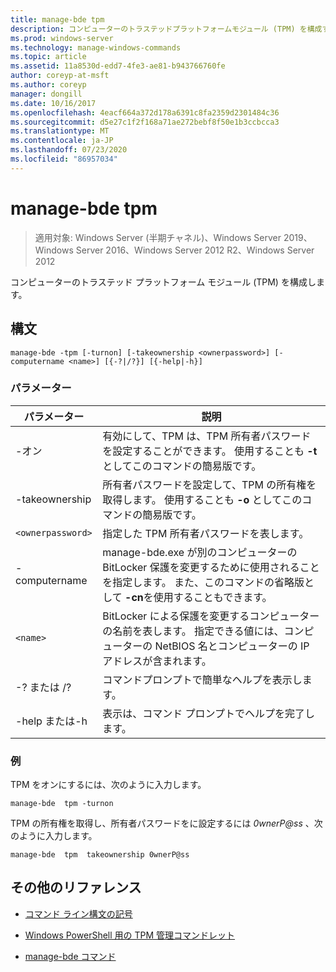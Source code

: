 ```yaml
---
title: manage-bde tpm
description: コンピューターのトラステッドプラットフォームモジュール (TPM) を構成する manage-bde tpm コマンドのリファレンス記事です。
ms.prod: windows-server
ms.technology: manage-windows-commands
ms.topic: article
ms.assetid: 11a8530d-edd7-4fe3-ae81-b943766760fe
author: coreyp-at-msft
ms.author: coreyp
manager: dongill
ms.date: 10/16/2017
ms.openlocfilehash: 4eacf664a372d178a6391c8fa2359d2301484c36
ms.sourcegitcommit: d5e27c1f2f168a71ae272bebf8f50e1b3ccbcca3
ms.translationtype: MT
ms.contentlocale: ja-JP
ms.lasthandoff: 07/23/2020
ms.locfileid: "86957034"
---
```

# <a name="manage-bde-tpm"></a>manage-bde tpm

> 適用対象: Windows Server (半期チャネル)、Windows Server 2019、Windows Server 2016、Windows Server 2012 R2、Windows Server 2012

コンピューターのトラステッド プラットフォーム モジュール (TPM) を構成します。

## <a name="syntax"></a>構文

```
manage-bde -tpm [-turnon] [-takeownership <ownerpassword>] [-computername <name>] [{-?|/?}] [{-help|-h}]
```

### <a name="parameters"></a>パラメーター

| パラメーター | 説明 |
| --------- | ----------- |
| -オン | 有効にして、TPM は、TPM 所有者パスワードを設定することができます。 使用することも **-t** としてこのコマンドの簡易版です。 |
| -takeownership | 所有者パスワードを設定して、TPM の所有権を取得します。 使用することも **-o** としてこのコマンドの簡易版です。 |
| `<ownerpassword>` | 指定した TPM 所有者パスワードを表します。 |
| -computername | manage-bde.exe が別のコンピューターの BitLocker 保護を変更するために使用されることを指定します。 また、このコマンドの省略版として **-cn**を使用することもできます。 |
| `<name>` | BitLocker による保護を変更するコンピューターの名前を表します。 指定できる値には、コンピューターの NetBIOS 名とコンピューターの IP アドレスが含まれます。 |
| -? または /? | コマンドプロンプトで簡単なヘルプを表示します。 |
| -help または-h | 表示は、コマンド プロンプトでヘルプを完了します。 |

### <a name="examples"></a>例

TPM をオンにするには、次のように入力します。

```
manage-bde  tpm -turnon
```

TPM の所有権を取得し、所有者パスワードをに設定するには *0wnerP@ss* 、次のように入力します。

```
manage-bde  tpm  takeownership 0wnerP@ss
```

## <a name="additional-references"></a>その他のリファレンス

- [コマンド ライン構文の記号](command-line-syntax-key.md)

- [Windows PowerShell 用の TPM 管理コマンドレット](/powershell/module/trustedplatformmodule/)

- [manage-bde コマンド](manage-bde.md)
